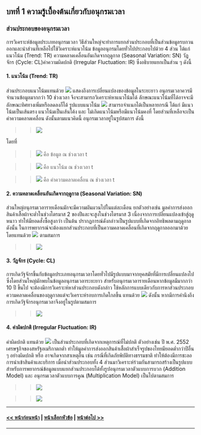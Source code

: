 ## บทที่ 1 ความรู้เบื้องต้นเกี่ยวกับอนุกรมเวลา
### ส่วนประกอบของอนุกรมเวลา
การวิเคราะห์ข้อมูลประเภทอนุกรมเวลา วิธีส่วนใหญ่จะทำการแยกส่วนประกอบที่เป็นส่วนข้อมูลรบกวนออกและนำส่วนที่เหลือไปใช้วิเคราะห์แนวโน้ม ข้อมูลอนุกรมโดยทั่วไปประกอบไปด้วย 4 ส่วน ได้แก่ แนวโน้ม (Trend: TR) ความคลาดเคลื่อนอันเกิดจากฤดูกาล (Seasonal Variation: SN) วัฎจักร (Cycle: CL)ค่าความผิดปกติ (Irregular Fluctuation: IR) ซึ่งอธิบายแยกเป็นส่วน ๆ ดังนี้

#### 1.	แนวโน้ม (Trend: TR)

ส่วนประกอบแนวโน้มแทนด้วย <img src="https://latex.codecogs.com/gif.latex?TR{_{t}}" /> แสดงถึงการเปลี่ยนแปลงของข้อมูลในระยะยาว อนุกรมเวลาควรมีจำนวนข้อมูลมากกว่า 10 ช่วงเวลา จึงจะสามารถวิเคราะห์หาแนวโน้มได้ ลักษณะแนวโน้มที่ได้อาจจะมีลักษณะทิศทางเพิ่มหรือลดลงก็ได้ รูปแบบแนวโน้ม  <img src="https://latex.codecogs.com/gif.latex?TR{_{t}}" /> สามารถจำแนกได้เป็นหลายกรณี ได้แก่ มีแนวโน้มเป็นเส้นตรง แนวโน้มเป็นเส้นโค้ง และ ไม่เกิดแนวโน้มหรือมีแนวโน้มคงที่ โดยส่วนที่เหลือจะเป็นค่าความคลาดเคลื่อน ดังนั้นตามแนวคิดนี้ อนุกรมเวลาอยู่ในรูปสมการ ดังนี้



>> <img src="https://latex.codecogs.com/gif.latex?y{_{t}}&space;=&space;TR{_{t}}&space;&plus;&space;\varepsilon&space;{_{t}}" />


โดยที่

>> <img src="https://latex.codecogs.com/gif.latex?y{_{t}}" /> คือ ข้อมูล ณ ช่วงเวลา t

>> <img src="https://latex.codecogs.com/gif.latex?TR{_{t}}" /> คือ แนวโน้ม ณ ช่วงเวลา t

>> <img src="https://latex.codecogs.com/gif.latex?&space;\varepsilon&space;{_{t}}" /> คือ ค่าความคลาดเคลื่อน ณ ช่วงเวลา t

#### 2.	ความคลาดเคลื่อนอันเกิดจากฤดูกาล (Seasonal Variation: SN)

ส่วนใหญ่อนุกรมเวลารายเดือนมักจะมีความผันผวนไปในแต่ละเดือน ยกตัวอย่างเช่น มูลค่าการส่งออกสินค้าเสื้อผ้าจะต่ำในช่วงไตรมาส 2 ของปีและจะสูงในช่วงไตรมาส 3 เนื่องจากการเปลี่ยนแปลงเข้าสู่ฤดูหนาว ทำให้มียอดสั่งซื้อสูงกว่า เป็นต้น ปรากฏการณ์ดังกล่าวเป็นรูปแบบที่เกิดจากอิทธิพลตามฤดูกาล ดังนั้น ในการพยากรณ์จะต้องแยกส่วนประกอบที่เป็นความคลาดเคลื่อนที่เกิดจากฤดูกาลออกมาด้วย โดยแทนด้วย <img src="https://latex.codecogs.com/gif.latex?SN{_{t}}" /> ตามสมการ 

>> <img src="https://latex.codecogs.com/gif.latex?y{_{t}}&space;=&space;TR{_{t}}&space;&plus;&space;SN{_{t}}&space;&plus;&space;\varepsilon&space;{_{t}}" />

#### 3.	วัฎจักร (Cycle: CL)

การเกิดวัฐจักรขึ้นกับข้อมูลประเภทอนุกรมเวลาโดยทั่วไปมีรูปแบบมาจากยุคสมัยที่มีการเปลี่ยนแปลงไป ซึ่งโดยส่วนใหญ่มักพบในข้อมูลอนุกรมเวลาระยะยาว สำหรับอนุกรมเวลารายเดือนหากข้อมูลมีมากกว่า 10 ปี ขึ้นไป จะต้องมีการวิเคราะห์หาส่วนประกอบดังกล่าว ใช้หลักการแบบเดียวกับการหาส่วนประกอบความคลาดเคลื่อนของฤดูกาลแต่จะวิเคราะห์รอบการเกิดใกลขึ้น แทนด้วย <img src="https://latex.codecogs.com/gif.latex?CL{_{t}}" /> ดังนั้น หากมีการคำนึงถึงการเกิดวัฐจักรอนุกรมเวลาจึงอยู่ในรูปตามสมการ


>> <img src="https://latex.codecogs.com/gif.latex?y{_{t}}&space;=&space;TR{_{t}}&space;&plus;&space;SN{_{t}}&space;&space;&plus;&space;CL{_{t}}&space;&plus;&space;\varepsilon&space;{_{t}}" />

#### 4.	ค่าผิดปกติ (Irregular Fluctuation: IR)

ค่าผิดปกติ แทนด้วย <img src="https://latex.codecogs.com/gif.latex?IR{_{t}}" /> เป็นส่วนประกอบที่เกิดจากเหตุการณ์ที่ไม่ปกติ ตัวอย่างเช่น ปี พ.ศ. 2552 เศรษฐกิจของสหรัฐอเมริกาตกต่ำ ทำให้มูลค่าการส่งออกสินค้าเสื้อผ้าสำเร็จรูปของไทยมียอดต่ำกว่าปีอื่น ๆ อย่างผิดปกติ หรือ อาจเกิดจากสาเหตุอื่น เช่น กรณีที่เกิดภัยพิบัติทางธรรมชาติ ทำให้ต้องมีการชะลอการนำเข้าสินค้าและบริการ เมื่อนำส่วนประกอบทั้ง 4 ส่วนมาวิเคราะห์ร่วมกันสามารถสร้างเป็นรูปแบบสำหรับการพยากรณ์ข้อมูลแบบแยกส่วนประกอบได้ทั้งรูปอนุกรมเวลาตัวแบบการบวก (Addition Model) และ  อนุกรมเวลาตัวแบบการคูณ (Multiplication Model) เป็นไปตามสมการ

>> <img src="https://latex.codecogs.com/gif.latex?y{_{t}}&space;=&space;TR{_{t}}&space;&plus;&space;SN{_{t}}&space;&space;&plus;&space;CL{_{t}}&space;&plus;&space;IR&space;{_{t}}" />


>> <img src="https://latex.codecogs.com/gif.latex?y{_{t}}&space;=&space;TR{_{t}}&space;\times;&space;SN{_{t}}&space;&space;\times;&space;CL{_{t}}&space;\times;&space;IR&space;{_{t}}" />

---
#### [<< หน้าก่อนหน้า](0101.md) | [หน้าเลือกหัวข้อ](README.md) | [หน้าต่อไป >>](0103.md)
---
